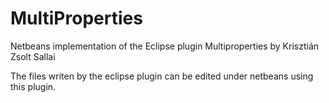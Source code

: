 # MultiProperties
Netbeans implementation of the Eclipse plugin Multiproperties by Krisztián Zsolt Sallai

The files writen by the eclipse plugin can be edited under netbeans using this plugin.